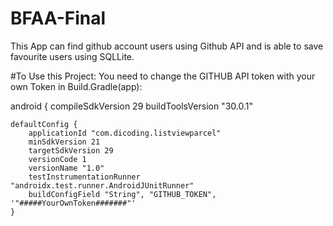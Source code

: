 # BFAA-Final
This App can find github account users using Github API and is able to save favourite users using SQLLite.

#To Use this Project:
You need to change the GITHUB API token with your own Token in Build.Gradle(app):

android {
    compileSdkVersion 29
    buildToolsVersion "30.0.1"

    defaultConfig {
        applicationId "com.dicoding.listviewparcel"
        minSdkVersion 21
        targetSdkVersion 29
        versionCode 1
        versionName "1.0"
        testInstrumentationRunner "androidx.test.runner.AndroidJUnitRunner"
        buildConfigField "String", "GITHUB_TOKEN", '"#####YourOwnToken#######"'
    }

